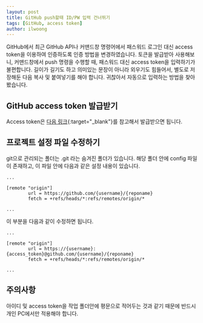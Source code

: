 ```yaml
---
layout: post
title: GitHub push할때 ID/PW 입력 건너뛰기
tags: [GitHub, access token]
author: ilwoong
---
```


GitHub에서 최근 GitHub API나 커맨드창 명령어에서 패스워드 로그인 대신 access token을 이용하여 인증하도록 인증 방법을 변경하였습니다. 토큰을 발급받아 사용해보니, 커맨드창에서 push 명령을 수행할 때, 패스워드 대신 access token을 입력하기가 불편합니다. 길이가 길기도 하고 의미있는 문장이 아니라 외우기도 힘들어서, 별도로 저장해둔 다음 복사 및 붙여넣기를 해야 합니다. 귀찮아서 자동으로 입력하는 방법을 찾아봤습니다.

## GitHub access token 발급받기

Access token은 [다음 링크](https://docs.github.com/en/github/authenticating-to-github/keeping-your-account-and-data-secure/creating-a-personal-access-token){:target="_blank"}를 참고해서 발급받으면 됩니다.

## 프로젝트 설정 파일 수정하기

git으로 관리되는 폴더는 .git 라는 숨겨진 폴더가 있습니다. 해당 폴더 안에 config 파일이 존재하고, 이 파일 안에 다음과 같은 설정 내용이 있습니다.

```config
...

[remote "origin"]
        url = https://github.com/{username}/{reponame}
        fetch = +refs/heads/*:refs/remotes/origin/*

...
```

이 부분을 다음과 같이 수정하면 됩니다.

```config
...

[remote "origin"]
        url = https://{username}:{access_token}@github.com/{username}/{reponame}
        fetch = +refs/heads/*:refs/remotes/origin/*

...
```

## 주의사항

아이디 및 access token을 작업 폴더안에 평문으로 적어두는 것과 같기 때문에 반드시 개인 PC에서만 적용해야 합니다.
